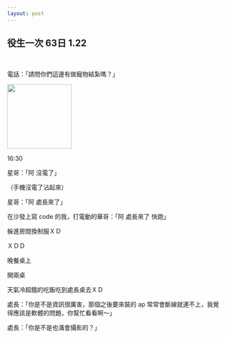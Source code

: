 ```yaml
---
layout: post
---
```


役生一次 63日 1.22
---

<br>

電話：「請問你們這邊有做寵物結紮嗎？」

<img src="{{site.url}}/img/2015-01-14/heavy1.png" height="150px">

16:30

星哥：「阿 沒電了」

（手機沒電了沾起來）

星哥：「阿 處長來了」

在沙發上寫 code 的我，打電動的華哥：「阿 處長來了 快跑」

躲進房間換制服ＸＤ

ＸＤＤ



晚餐桌上

開兩桌

天氣冷超餓的吃飯吃到處長桌去ＸＤ

處長：「你是不是資訊很厲害，那個之後要來裝的 ap 常常會斷線就連不上，我覺得應該是軟體的問題，你幫忙看看啊～」

處長：「你是不是也滿會攝影的？」


<br>
